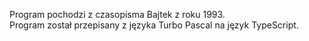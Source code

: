 Program pochodzi z czasopisma Bajtek z roku 1993.  
Program został przepisany z języka Turbo Pascal na język TypeScript.  